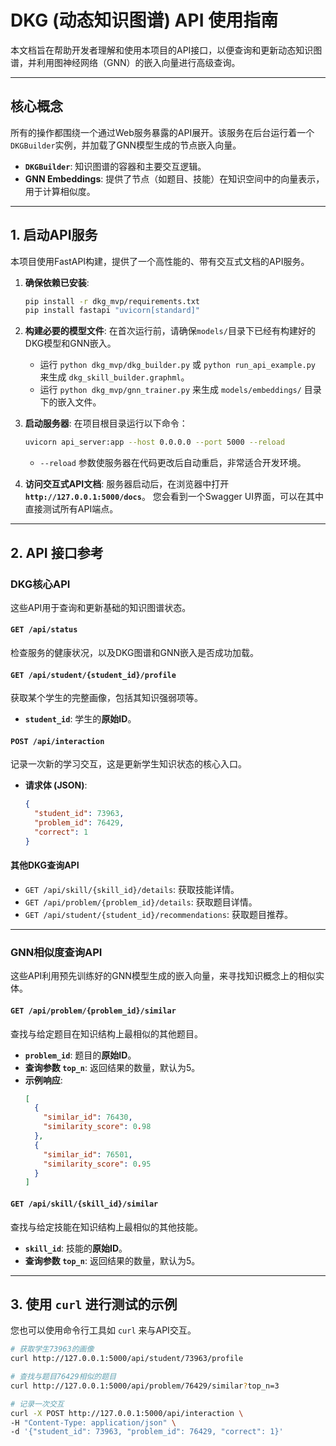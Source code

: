 # DKG (动态知识图谱) API 使用指南

本文档旨在帮助开发者理解和使用本项目的API接口，以便查询和更新动态知识图谱，并利用图神经网络（GNN）的嵌入向量进行高级查询。

---

## 核心概念

所有的操作都围绕一个通过Web服务暴露的API展开。该服务在后台运行着一个`DKGBuilder`实例，并加载了GNN模型生成的节点嵌入向量。

- **`DKGBuilder`**: 知识图谱的容器和主要交互逻辑。
- **GNN Embeddings**: 提供了节点（如题目、技能）在知识空间中的向量表示，用于计算相似度。

---

## 1. 启动API服务

本项目使用FastAPI构建，提供了一个高性能的、带有交互式文档的API服务。

1.  **确保依赖已安装**:
    ```bash
    pip install -r dkg_mvp/requirements.txt
    pip install fastapi "uvicorn[standard]"
    ```

2.  **构建必要的模型文件**:
    在首次运行前，请确保`models/`目录下已经有构建好的DKG模型和GNN嵌入。
    - 运行 `python dkg_mvp/dkg_builder.py` 或 `python run_api_example.py` 来生成 `dkg_skill_builder.graphml`。
    - 运行 `python dkg_mvp/gnn_trainer.py` 来生成 `models/embeddings/` 目录下的嵌入文件。

3.  **启动服务器**:
    在项目根目录运行以下命令：
    ```bash
    uvicorn api_server:app --host 0.0.0.0 --port 5000 --reload
    ```
    - `--reload` 参数使服务器在代码更改后自动重启，非常适合开发环境。

4.  **访问交互式API文档**:
    服务器启动后，在浏览器中打开 **`http://127.0.0.1:5000/docs`**。
    您会看到一个Swagger UI界面，可以在其中直接测试所有API端点。

---

## 2. API 接口参考

### DKG核心API

这些API用于查询和更新基础的知识图谱状态。

#### `GET /api/status`
检查服务的健康状况，以及DKG图谱和GNN嵌入是否成功加载。

#### `GET /api/student/{student_id}/profile`
获取某个学生的完整画像，包括其知识强弱项等。
- **`student_id`**: 学生的**原始ID**。

#### `POST /api/interaction`
记录一次新的学习交互，这是更新学生知识状态的核心入口。
- **请求体 (JSON)**:
    ```json
    {
      "student_id": 73963,
      "problem_id": 76429,
      "correct": 1
    }
    ```

#### 其他DKG查询API
- `GET /api/skill/{skill_id}/details`: 获取技能详情。
- `GET /api/problem/{problem_id}/details`: 获取题目详情。
- `GET /api/student/{student_id}/recommendations`: 获取题目推荐。

---

### GNN相似度查询API

这些API利用预先训练好的GNN模型生成的嵌入向量，来寻找知识概念上的相似实体。

#### `GET /api/problem/{problem_id}/similar`
查找与给定题目在知识结构上最相似的其他题目。
- **`problem_id`**: 题目的**原始ID**。
- **查询参数 `top_n`**: 返回结果的数量，默认为5。
- **示例响应**:
    ```json
    [
      {
        "similar_id": 76430,
        "similarity_score": 0.98
      },
      {
        "similar_id": 76501,
        "similarity_score": 0.95
      }
    ]
    ```

#### `GET /api/skill/{skill_id}/similar`
查找与给定技能在知识结构上最相似的其他技能。
- **`skill_id`**: 技能的**原始ID**。
- **查询参数 `top_n`**: 返回结果的数量，默认为5。

---

## 3. 使用 `curl` 进行测试的示例

您也可以使用命令行工具如 `curl` 来与API交互。

```bash
# 获取学生73963的画像
curl http://127.0.0.1:5000/api/student/73963/profile

# 查找与题目76429相似的题目
curl http://127.0.0.1:5000/api/problem/76429/similar?top_n=3

# 记录一次交互
curl -X POST http://127.0.0.1:5000/api/interaction \
-H "Content-Type: application/json" \
-d '{"student_id": 73963, "problem_id": 76429, "correct": 1}'
``` 